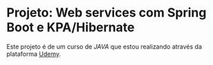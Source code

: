# Projeto: Web services com Spring Boot e KPA/Hibernate

Este projeto é de um curso de _JAVA_ que estou realizando através da plataforma [Udemy](https://www.udemy.com/).

